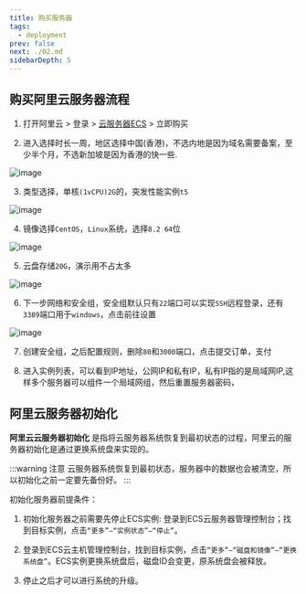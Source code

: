 ```yaml
---
title: 购买服务器
tags: 
  - deployment
prev: false
next: ./02.md
sidebarDepth: 5
---
```


## 购买阿里云服务器流程
1. 打开阿里云 > 登录 > [云服务器ECS](https://www.aliyun.com/product/ecs?spm=5176.10695662.744563.1.733a6339Nr3JVU) > 立即购买

2. 进入选择时长一周，地区选择中国(香港)，不选内地是因为域名需要备案，至少半个月，不选新加坡是因为香港的快一些.

![image](~@public/assets/images/more/server/server1.png)

3. 类型选择，单核`(1vCPU)2G`的，突发性能实例`t5`

![image](~@public/assets/images/more/server/server2.png)

4. 镜像选择`CentOS`，`Linux`系统，选择`8.2 64`位

![image](~@public/assets/images/more/server/server3.png)

5. 云盘存储`20G`，演示用不占太多

![image](~@public/assets/images/more/server/server4.png)

6. 下一步网络和安全组，安全组默认只有`22`端口可以实现`SSH`远程登录，还有`3389`端口用于`windows`，点击前往设置

![image](~@public/assets/images/more/server/server5.png)

7. 创建安全组，之后配置规则，删除`80`和`3000`端口，点击提交订单，支付

8. 进入实例列表，可以看到IP地址，公网IP和私有IP，私有IP指的是局域网IP,这样多个服务器可以组件一个局域网组，然后重置服务器密码，

## 阿里云服务器初始化

**阿里云云服务器初始化** 是指将云服务器系统恢复到最初状态的过程，阿里云的服务器初始化是通过更换系统盘来实现的。

:::warning 注意
云服务器系统恢复到最初状态，服务器中的数据也会被清空，所以初始化之前一定要先备份好。
:::

初始化服务器前提条件：

1. 初始化服务器之前需要先停止ECS实例: 登录到ECS云服务器管理控制台；找到目标实例，点击`“更多”–“实例状态”–“停止”`。

2. 登录到ECS云主机管理控制台，找到目标实例，点击`“更多”–“磁盘和镜像”–“更换系统盘”`。ECS实例更换系统盘后，磁盘ID会变更，原系统盘会被释放。

3. 停止之后才可以进行系统的升级。